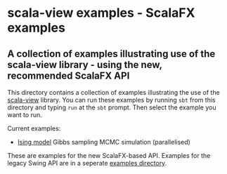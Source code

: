 # scala-view examples - ScalaFX examples

## A collection of examples illustrating use of the scala-view library - using the new, recommended ScalaFX API

This directory contains a collection of examples illustrating the use of the [scala-view](https://github.com/darrenjw/scala-view) library. You can run these examples by running `sbt` from this directory and typing `run` at the `sbt` prompt. Then select the example you want to run.

Current examples:

* [Ising model](https://en.wikipedia.org/wiki/Ising_model) Gibbs sampling MCMC simulation (parallelised)

These are examples for the new ScalaFX-based API. Examples for the legacy Swing API are in a seperate [examples directory](../examples-swing/).

